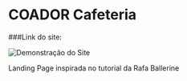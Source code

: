 # COADOR Cafeteria


###Link do site:

<img alt="Demonstração do Site"  src="https://i.pinimg.com/originals/24/00/12/240012925abc5965c24c1de409d65204.jpg">







Landing Page inspirada no tutorial da Rafa Ballerine
